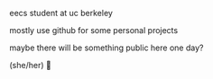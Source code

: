 eecs student at uc berkeley

mostly use github for some personal projects

maybe there will be something public here one day?

(she/her) 🌺
